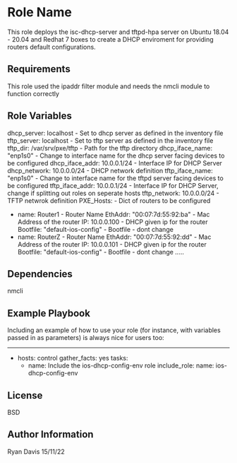 Role Name
=========

This role deploys the isc-dhcp-server and tftpd-hpa server on Ubuntu 18.04 - 20.04 and Redhat 7  boxes to create a DHCP enviroment for providing routers default configurations.

Requirements
------------

This role used the ipaddr filter module and needs the nmcli module to function correctly

Role Variables
--------------

dhcp_server: localhost			- Set to dhcp server as defined in the inventory file 
tftp_server: localhost			- Set to tftp server as defined in the inventory file
tftp_dir: /var/srv/pxe/tftp		- Path for the tftp directory
dhcp_iface_name: "enp1s0" 		- Change to interface name for the dhcp server facing devices to be configured
dhcp_iface_addr: 10.0.0.1/24		- Interface IP for DHCP Server 
dhcp_network: 10.0.0.0/24		- DHCP network definition 
tftp_iface_name: "enp1s0"		- Change to interface name for the tftpd server facing devices to be configured
tftp_iface_addr: 10.0.0.1/24		- Interface IP for DHCP Server, change if splitting out roles on seperate hosts
tftp_network: 10.0.0.0/24		- TFTP netwrok definition
PXE_Hosts:				- Dict of routers to be configured
  - name: Router1			- Router Name
    EthAddr: "00:07:7d:55:92:ba" 	- Mac Address of the router
    IP: 10.0.0.100			- DHCP given ip for the router
    Bootfile: "default-ios-config"	- Bootfile - dont change
  - name: RouterZ                       - Router Name
    EthAddr: "00:07:7d:55:92:dd"        - Mac Address of the router
    IP: 10.0.0.101                      - DHCP given ip for the router
    Bootfile: "default-ios-config"      - Bootfile - dont change
.....

Dependencies
------------

nmcli 

Example Playbook
----------------

Including an example of how to use your role (for instance, with variables passed in as parameters) is always nice for users too:

---
- hosts: control
  gather_facts: yes
  tasks:
    - name: Include the ios-dhcp-config-env role
      include_role:
        name: ios-dhcp-config-env


License
-------

BSD

Author Information
------------------

Ryan Davis 15/11/22
